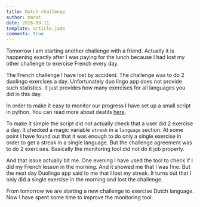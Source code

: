 ```yaml
---
title: Dutch challenge
author: marat
date: 2016-09-11
template: article.jade
comments: true
---
```


Tomorrow I am starting another challenge with a friend.
Actually it is happening exactly after I was paying for the lunch 
because I had lost my other challenge to exercise French every day.

<span class="more"></span>

The French challenge I have lost by accident. The challenge was to do 2 duolingo exercises a day.
Unfortunately duo lingo app does not provide such statistics. It just provides how many 
exercises for all languages you did in this day.

In order to make it easy to monitor our progress I have set up a small script in python.
You can read more about deatils [here](/articles/duolingo_challenge/).

To make it simple the script did not actually check that a user did 2 exercise a day.
It checked a magic variable `streak` in a `language` section. At some point I have found
out that it was enough to do only a single exercise in order to get a streak in a single language.
But the challenge agreement was to do 2 exercises. Basically the monitoring tool did not do it job properly.

And that issue actually bit me. One evening I have used the tool to check if I did my French lesson
in the morning. And it showed me that I was fine. But the next day Duolingo app said to me that
I lost my streak. It turns out that I only did a single exercise in the morning and lost the challenge.

From tomorrow we are starting a new challenge to exercise Dutch language. Now I have spent some time
to improve the monitoring tool.

